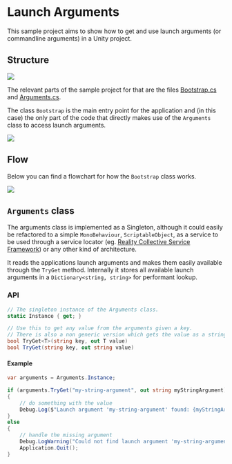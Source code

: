 # Launch Arguments

This sample project aims to show how to get and use launch arguments (or commandline arguments) in a Unity project.

## Structure

<img src="./Readme/Dependencies.png" style="max-width: 581px;" />

The relevant parts of the sample project for that are the files [Bootstrap.cs](./Assets/App/Bootstrap.cs) and [Arguments.cs](./Assets/App/Settings/Arguments.cs).

The class `Bootstrap` is the main entry point for the application and (in this case) the only part of the code that directly makes use of the `Arguments` class to access launch arguments.

<img src="./Readme/DependenciesSimple.png" style="max-width: 369px" />

## Flow

Below you can find a flowchart for how the `Bootstrap` class works.

<img src="./Readme/Flowchart.png" style="max-width: 461px" />

## `Arguments` class

The arguments class is implemented as a Singleton, although it could easily be refactored to a simple `MonoBehaviour`, `ScriptableObject`, as a service to be used through a service locator (eg. [Reality Collective Service Framework](https://github.com/realitycollective/com.realitycollective.service-framework)) or any other kind of architecture.

It reads the applications launch arguments and makes them easily available through the `TryGet` method. Internally it stores all available launch arguments in a `Dictionary<string, string>` for performant lookup.

### API

```csharp
// The singleton instance of the Arguments class.
static Instance { get; }

// Use this to get any value from the arguments given a key.  
// There is also a non generic version which gets the value as a string, as this is internally what the arguments are stored as.
bool TryGet<T>(string key, out T value)
bool TryGet(string key, out string value)
```

#### Example

```csharp
var arguments = Arguments.Instance;

if (arguments.TryGet("my-string-argument", out string myStringArgument))
{
    // do something with the value
    Debug.Log($"Launch argument 'my-string-argument' found: {myStringArgument}");
}
else 
{
    // handle the missing argument
    Debug.LogWarning("Could not find launch argument 'my-string-argument', quitting.");
    Application.Quit();
}
```